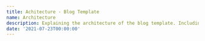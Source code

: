 ```yaml
---
title: Achitecture - Blog Template
name: Architecture
description: Explaining the architecture of the blog template. Including the tech stack used, project folder structure, and dependencies.
date: '2021-07-23T00:00:00'
---
```


<Title :title="frontmatter.name" :description="frontmatter.description" />

Think of this document as a tour guide to the files in the project. We'll go through every relevant file and explain what it does, starting with `vite.config.js`.

## vite.config.js

[Vite](https://vitejs.dev/) is our development server and production build tool. Underneath Vite uses rollup to bundle and build for production. This file is mostly used to load various plugins.

### Vue

First of them being the Vue plugin, since we're using Vue. This is simply needed for vite to be able to compile Vue.

### PWA

[Vite Plugin PWA](https://github.com/antfu/vite-plugin-pwa) is used to:

- Generate Service Worker with Offline support
- Auto inject Web App Manifest
- Automatic reload when new content available

The automatic refresh can be changed into a prompt, see the plugin's docs for more info.

### Pages

[Vite Plugin Pages](https://github.com/hannoeru/vite-plugin-pages) gives us File system based routing for Vue 3 applications.

This plugin simply adds routes added to the `src/pages/` directory to the [vue router](https://next.router.vuejs.org/).

Here markdown (.md) pages are also parsed for their front matter meta data with a function defined in `build-time/frontmatter.js`.

The pages plugin combined with another one provides us an additional wrapper around our pages, i.e. layouts.

### Layouts

[Vite Plugin Vue Layouts](https://github.com/JohnCampionJr/vite-plugin-vue-layouts)

This plugin wraps our pages in another `<router-view>`, defined in the `src/layouts/` directory. The layout a page uses can be defined in a
`<route>` block or with front matter in markdown files.

### Components

[Vite Plugin Components](https://github.com/antfu/vite-plugin-components) adds auto-importing of Vue components from the `src/components/` directory. This allows us to use components without importing and registering them.

This will also generate a `components.d.ts` file, with definitions for the components. This is simply used for better IDE support with [Volar](https://github.com/johnsoncodehk/volar) in VS Code.

### Icons

[Vite Plugin Icons](https://github.com/antfu/vite-plugin-icons) adds importing SVG icons from the [iconify](https://github.com/iconify/iconify) project. You can browse all the icons on [icones.js.org](https://icones.js.org/).

This allows us to use an `<i-icon:name />` component that will be rendered as an SVG icon at build time.

### Markdown

[Vite Pluigin MD](https://github.com/antfu/vite-plugin-md) lets us use markdown as Vue components and consequently Vue in our markdown files.

We configure a few settings here, [Tailwind CSS Typography](https://github.com/tailwindlabs/tailwindcss-typography) classes for the layout of the markdown files and a wrapper component whose entire purpose is to help trigger updates when the a markdown page is mounted (i.e. when navigation happens).

For code highlighting we're using [shiki](https://shiki.matsu.io/). Shiki supports a many different themes, if you want to use something other than ones provided in the template, modify the loaded themes at the start of the `vite.config.js` file and in the markdown highlight options.

#### markdown-it

Markdown requires a markdown processor, for this we're using [markdown-it](https://github.com/markdown-it/markdown-it). We configure our markdown-it plugins here as well. You can go through the plugins in the `build-time/markdown/` directory to see what they do.

Here's a quick overview:

- Container: [Custom containers](https://github.com/markdown-it/markdown-it-container) that lets you wrap markdown with any element/vue component and specify classes for that container.
- Heading: Add classes to heading (h1, h2, etc.) elements.
- Link: Adds classes to all links and attributes to external links.
- Anchor: [Header anchors](https://github.com/valeriangalliat/markdown-it-anchor) to turn headings into permalinks. Relies on slugify to turn the heading titles into a link
- Highlight lines: Adds a highlighted line over code blocks with syntax highlighting.
- Line numbers: Adds line numbers to code blocks.
- Pre wrapper: Used for adding a little language indicator to the top right corner of the code block.

## Config files

We have quite a few config files, let's start with CSS.

### tailwind.config.js

We're using [Tailwind CSS](https://tailwindcss.com/) for our CSS. The `tailwind.config.js` file defines our design system, and it's where you'll configure colors, fonts and sizes (among other things) of the site.

In addition we're using a few Tailwind CSS plugins. Namely [Typography](https://github.com/tailwindlabs/tailwindcss-typography), since this is a blog which is pretty typography heavy. Secondly, we're using [Forms](https://github.com/tailwindlabs/tailwindcss-forms) to reset form input styles.

There's also a `firefox` variant plugin, which lets us target firefox specific styles. It is used for a custom background opacity in the header and side nav because firefox doesn't support background filter blur yet.

### postcss.config.js

Tailwind runs as a PostCSS plugin, so it's configured in `postcss.config.js`. We've also enabled [nesting](https://github.com/csstools/postcss-nesting) and we get css [importing](https://github.com/postcss/postcss-import) provided by Vite. The [autoprefixer](https://github.com/postcss/autoprefixer) plugin automatically adds vendor and browser prefixes to our CSS.

### .prettierrc

If you're using the [prettier](https://prettier.io/) formatter, you can configure it in the `.prettierrc` file. Since this is a template, feel free to modify or delete the file, if you don't need it.

### .eslintrc.json

Linting is provided by [ESLint](https://eslint.org/), which is configured to work with prettier and Vue. Same story, you can modify this file or delete it, if you don't need it.

### jsconfig.json

This file is used for better IDE support with [Volar](https://github.com/johnsoncodehk/volar). It is not required for the development or build steps in anyway, and can be removed if you don't need it.

## Publish files

Preconfigured deployment files are provided for Netlify in `netlify.toml` and GitHub pages in `.github/workfils.deploy.yml`.

## package.json

All the dependencies are defined in the `package.json` file. Feel free to modify the meta data, like name, version or add a description, etc. The scripts are explained in the README.md file.

## Bootstrapping

As with any application, the process has to start somewhere. In this case the entry point is the `index.html` file.

### index.html

The `index.html` file loads our Vue application, which is first built by Vite. The entry point for the Vue application is in the `src/main.js` file, but before then, let's go through the `index.html` file.

Besides being the entry point for the Vue application, the html file does a few things

- Sets the theme (light/dark) in the `<head>` tag, to avoid a Flash of Unstyled Content (FOUC)
- Loads Google Fonts. If you want to use fully local font files, you can remove these lines.
- Sets the background color of the site and the selection color (background and text color when you select text).

### src/main.js

In the `src/main.js` file, we import [Vue Global API](https://github.com/antfu/vue-global-api), which exposes all the Vue Composition API methods globally in the application, so we don't need to import them explicitly every time in every component where we need them.

We also import our generated routes and wrap them in the layouts we've defined.

Then instead of creating a normal Vue application, we use [Vite SSG](https://github.com/antfu/vite-ssg) to create our application. This way our pages get pre-rendered.

In Vite SSG we register our PWA service worker and [NProgress](https://ricostacruz.com/nprogress/), a little progress bar at the top of the page that runs every time a route is changed.

Vite SSG handles the vue router for us, so we pass in our router options to Vite SSG instead.

The entry point of our actual application is `src/App.vue`, which only has a `<router-view />` component.

## Definitions

For better IDE support, our auto import component plugin generates a `components.d.ts` and additionally we've created a `src/shim.d.ts` so that the IDE understand to treat markdown (.md) files as if they were Vue files. These files are only for better IDE support, and are not necessary for development or building the application.

## Folder structure

Let's go through the remaining folder structure.

### public

If you have assets that are:

- Never referenced in source code (e.g. robots.txt)
- Must retain the exact same file name (without hashing)
- or you simply don't want to have to import an asset first just to get its URL

Then you can place the asset in a special `public` directory under your project root.

In the template this folder holds the favicon and PWA icons.

### dist

This is our publish or build directory, i.e. where the built static files are placed.

### src/components

Files in this directory or any sub-directories will be automatically imported.
The three folders hold components as follows:

- structural: Components that are used in the site's layout and scaffolding. You should not remove these.
- custom: These are components that are used for markdown elements or to add some kind of functionality by wrapping content.
- icons: Custom SVG icons wrapped in Vue components. If you need an icon that's not available in the Vite Icon Plugin, then you can add them here.

The examples directory is used for the examples page, and can be removed.

### src/styles

All CSS files go here.

- code: Used for code blocks and syntax highlighting.
- fonts: Define custom fonts, if you're not loading everything from Google Fonts.
- markdown: Used for markdown elements and custom components.
- main: Imports the other css files and defines some global variables and layout styles.

Feel free to create more or modify these as needed.

### src/assets

A folder for fonts, images, and other static assets that you might need. These can be imported in the code and Vite will handle the rest (assuming it's a supported file type).

The `vuex.png` file in here is used for an example, you can delete it.

### src/store.js

Lastly we have one file left, `src/store.js`, this is simply a reactive object that can be imported in components as needed. If you have some global state that you'd like to share easily between components, you can add it here.

For more information, read the getting started guide and look at the examples page.
